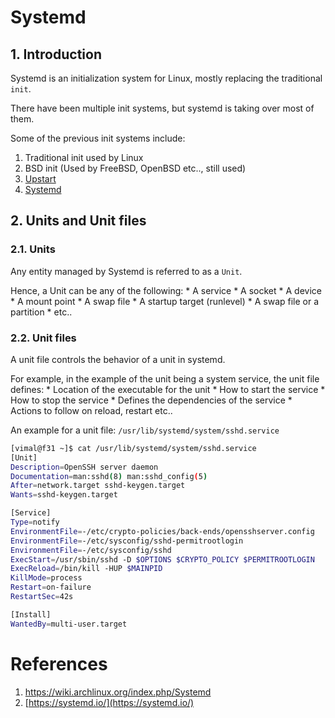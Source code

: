 # Systemd

## 1. Introduction

Systemd is an initialization system for Linux, mostly replacing the traditional `init`.

There have been multiple init systems, but systemd is taking over most of them.

Some of the previous init systems include:

1. Traditional init used by Linux
2. BSD init (Used by FreeBSD, OpenBSD etc.., still used)
3. [Upstart](http://upstart.ubuntu.com/)
4. [Systemd](https://systemd.io/)

## 2. Units and Unit files

### 2.1. Units

Any entity managed by Systemd is referred to as a `Unit`.

Hence, a Unit can be any of the following:
    * A service
    * A socket
    * A device
    * A mount point
    * A swap file
    * A startup target (runlevel)
    * A swap file or a partition
    * etc..

### 2.2. Unit files

A unit file controls the behavior of a unit in systemd.

For example, in the example of the unit being a system service, the unit file defines:
    * Location of the executable for the unit
    * How to start the service
    * How to stop the service
    * Defines the dependencies of the service
    * Actions to follow on reload, restart etc..

An example for a unit file: `/usr/lib/systemd/system/sshd.service`

```bash
[vimal@f31 ~]$ cat /usr/lib/systemd/system/sshd.service
[Unit]
Description=OpenSSH server daemon
Documentation=man:sshd(8) man:sshd_config(5)
After=network.target sshd-keygen.target
Wants=sshd-keygen.target

[Service]
Type=notify
EnvironmentFile=-/etc/crypto-policies/back-ends/opensshserver.config
EnvironmentFile=-/etc/sysconfig/sshd-permitrootlogin
EnvironmentFile=-/etc/sysconfig/sshd
ExecStart=/usr/sbin/sshd -D $OPTIONS $CRYPTO_POLICY $PERMITROOTLOGIN
ExecReload=/bin/kill -HUP $MAINPID
KillMode=process
Restart=on-failure
RestartSec=42s

[Install]
WantedBy=multi-user.target
```

# References
1. https://wiki.archlinux.org/index.php/Systemd
2. [https://systemd.io/](https://systemd.io/)